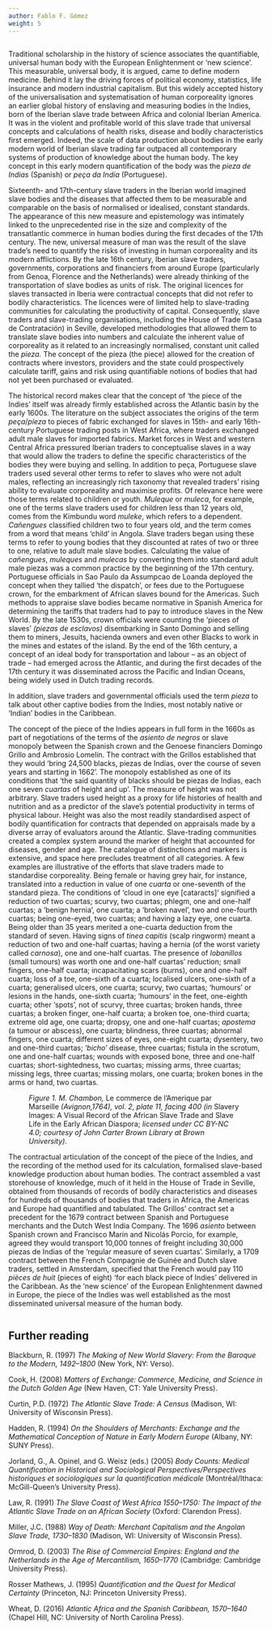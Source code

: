 ```yaml
---
author: Fablo F. Gómez
weight: 5
---
```


<div class="ch-opener column is-two-thirds pr-5" id="ch5">
  <p>Traditional scholarship in the history of science associates the quantifiable, universal human body with the European Enlightenment or &#x2018;new science&#x2019;. This measurable, universal body, it is argued, came to define modern medicine. Behind it lay the driving forces of political economy, statistics, life insurance and modern industrial capitalism. But this widely accepted history of the universalisation and systematisation of human corporeality ignores an earlier global history of enslaving and measuring bodies in the Indies, born of the Iberian slave trade between Africa and colonial Iberian America. It was in the violent and profitable world of this slave trade that universal concepts and calculations of health risks, disease and bodily characteristics first emerged. Indeed, the scale of data production about bodies in the early modern world of Iberian slave trading far outpaced all contemporary systems of production of knowledge about the human body. The key concept in this early modern quantification of the body was the <em>pieza de Indias</em> (Spanish) or <em>pe&#xE7;a da India</em> (Portuguese).</p>
  <p>Sixteenth- and 17th-century slave traders in the Iberian world imagined slave bodies and the diseases that affected them to be measurable and comparable on the basis of normalised or idealised, constant standards. The appearance of this new measure and epistemology was intimately linked to the unprecedented rise in the size and complexity of the transatlantic commerce in human bodies during the first decades of the 17th century. The new, universal measure of man was the result of the slave trade&#x2019;s need to quantify the risks of investing in human corporeality and its modern afflictions. By the late 16th century, Iberian slave traders, governments, corporations and financiers from around Europe (particularly from Genoa, Florence and the Netherlands) were already thinking of the transportation of slave bodies as units of risk. The original licences for slaves transacted in Iberia were contractual concepts that did not refer to bodily characteristics. The licences were of limited help to slave-trading communities for calculating the productivity of capital. Consequently, slave traders and slave-trading organisations, including the House of Trade (Casa de Contrataci&#xF3;n) in Seville, developed methodologies that allowed them to translate slave bodies into numbers and calculate the inherent value of corporeality as it related to an increasingly normalised, constant unit called the <em>pieza.</em> The concept of the pieza (the piece) allowed for the creation of contracts where investors, providers and the state could prospectively calculate tariff, gains and risk using quantifiable notions of bodies that had not yet been purchased or evaluated.</p>
  <p>The historical record makes clear that the concept of &#x2018;the piece of the Indies&#x2019; itself was already firmly established across the Atlantic basin by the early 1600s. The literature on the subject associates the origins of the term <em>pe&#xE7;a</em>/<em>pieza</em> to pieces of fabric exchanged for slaves in 15th- and early 16th-century Portuguese trading posts in West Africa, where traders exchanged adult male slaves for imported fabrics. Market forces in West and western Central Africa pressured Iberian traders to conceptualise slaves in a way that would allow the traders to define the specific characteristics of the bodies they were buying and selling. In addition to pe&#xE7;a, Portuguese slave traders used several other terms to refer to slaves who were not adult males, reflecting an increasingly rich taxonomy that revealed traders&#x2019; rising ability to evaluate corporeality and maximise profits. Of relevance here were those terms related to children or youth. <em>Muleque</em> or <em>muleca</em>, for example, one of the terms slave traders used for children less than 12 years old, comes from the Kimbundu word <em>muleke</em>, which refers to a dependent. <em>Ca&#xF1;engues</em> classified children two to four years old, and the term comes from a word that means &#x2018;child&#x2019; in Angola. Slave traders began using these terms to refer to young bodies that they discounted at rates of two or three to one, relative to adult male slave bodies. Calculating the value of <em>ca&#xF1;engues</em>, <em>muleques</em> and <em>mulecas</em> by converting them into standard adult male piezas was a common practice by the beginning of the 17th century. Portuguese officials in Sao Paulo da Assumpcao de Loanda deployed the concept when they tallied &#x2018;the dispatch&#x2019;, or fees due to the Portuguese crown, for the embarkment of African slaves bound for the Americas. Such methods to appraise slave bodies became normative in Spanish America for determining the tariffs that traders had to pay to introduce slaves in the New World. By the late 1530s, crown officials were counting the &#x2018;pieces of slaves&#x2019; <em>(piezas de esclavos)</em> disembarking in Santo Domingo and selling them to miners, Jesuits, hacienda owners and even other Blacks to work in the mines and estates of the island. By the end of the 16th century, a concept of an ideal body for transportation and labour &#x2013; as an object of trade &#x2013; had emerged across the Atlantic, and during the first decades of the 17th century it was disseminated across the Pacific and Indian Oceans, being widely used in Dutch trading records.</p>
  <p>In addition, slave traders and governmental officials used the term <em>pieza</em> to talk about other captive bodies from the Indies, most notably native or &#x2018;Indian&#x2019; bodies in the Caribbean.</p>
  <p>The concept of the piece of the Indies appears in full form in the 1660s as part of negotiations of the terms of the <em>asiento de negros</em> or slave monopoly between the Spanish crown and the Genoese financiers Domingo Grillo and Ambrosio Lomel&#xED;n. The contract with the Grillos established that they would &#x2018;bring 24,500 blacks, piezas de Indias, over the course of seven years and starting in 1662&#x2019;. The monopoly established as one of its conditions that &#x2018;the said quantity of blacks should be piezas de Indias, each one seven <em>cuartas</em> of height and up&#x2019;. The measure of height was not arbitrary. Slave traders used height as a proxy for life histories of health and nutrition and as a predictor of the slave&#x2019;s potential productivity in terms of physical labour. Height was also the most readily standardised aspect of bodily quantification for contracts that depended on appraisals made by a diverse array of evaluators around the Atlantic. Slave-trading communities created a complex system around the marker of height that accounted for diseases, gender and age. The catalogue of distinctions and markers is extensive, and space here precludes treatment of all categories. A few examples are illustrative of the efforts that slave traders made to standardise corporeality. Being female or having grey hair, for instance, translated into a reduction in value of one <em>cuarta</em> or one-seventh of the standard pieza. The conditions of &#x2018;cloud in one eye [cataracts]&#x2019; signified a reduction of two cuartas; scurvy, two cuartas; phlegm, one and one-half cuartas; a &#x2018;benign hernia&#x2019;, one cuarta; a &#x2018;broken navel&#x2019;, two and one-fourth cuartas; being one-eyed, two cuartas; and having a lazy eye, one cuarta. Being older than 35 years merited a one-cuarta deduction from the standard of seven. Having signs of <em>tinea capitis</em> (scalp ringworm) meant a reduction of two and one-half cuartas; having a hernia (of the worst variety called <em>carnosa</em>), one and one-half cuartas. The presence of <em>lobanillos</em> (small tumours) was worth one and one-half cuartas&#x2019; reduction; small fingers, one-half cuarta; incapacitating scars (burns), one and one-half cuarta; loss of a toe, one-sixth of a cuarta; localised ulcers, one-sixth of a cuarta; generalised ulcers, one cuarta; scurvy, two cuartas; &#x2018;humours&#x2019; or lesions in the hands, one-sixth cuarta; &#x2018;humours&#x2019; in the feet, one-eighth cuarta; other &#x2018;spots&#x2019;, not of scurvy, three cuartas; broken hands, three cuartas; a broken finger, one-half cuarta; a broken toe, one-third cuarta; extreme old age, one cuarta; dropsy, one and one-half cuartas; <em>apostema</em> (a tumour or abscess), one cuarta; blindness, three cuartas; abnormal fingers, one cuarta; different sizes of eyes, one-eight cuarta; dysentery, two and one-third cuartas; &#x2018;<em>bicho</em>&#x2019; disease, three cuartas; fistula in the scrotum, one and one-half cuartas; wounds with exposed bone, three and one-half cuartas; short-sightedness, two cuartas; missing arms, three cuartas; missing legs, three cuartas; missing molars, one cuarta; broken bones in the arms or hand, two cuartas.</p>
  <figure><img id="fig1-ch5" class="img60" src="{{ site.baseurl }}/content/images/pg49.jpg" alt=""/>
  <figcaption><em>Figure 1. M. Chambon,</em> Le commerce de l&#x2019;Amerique par Marseille <em>(Avignon,1764), vol. 2, plate 11, facing 400 (in</em> Slavery Images: A Visual Record of the African Slave Trade and Slave Life in the Early African Diaspora; <em>licensed under CC BY-NC 4.0; courtesy of John Carter Brown Library at Brown University).</em></figcaption></figure>
  <p>The contractual articulation of the concept of the piece of the Indies, and the recording of the method used for its calculation, formalised slave-based knowledge production about human bodies. The contract assembled a vast storehouse of knowledge, much of it held in the House of Trade in Seville, obtained from thousands of records of bodily characteristics and diseases for hundreds of thousands of bodies that traders in Africa, the Americas and Europe had quantified and tabulated. The Grillos&#x2019; contract set a precedent for the 1679 contract between Spanish and Portuguese merchants and the Dutch West India Company. The 1696 <em>asiento</em> between Spanish crown and Francisco Mar&#xED;n and Nicol&#xE1;s Porcio, for example, agreed they would transport 10,000 tonnes of freight including 30,000 piezas de Indias of the &#x2018;regular measure of seven cuartas&#x2019;. Similarly, a 1709 contract between the French Compagnie de Guin&#xE9;e and Dutch slave traders, settled in Amsterdam, specified that the French would pay 110 <em>pi&#xE8;ces de huit</em> (pieces of eight) &#x2018;for each black piece of Indies&#x2019; delivered in the Caribbean. As the &#x2018;new science&#x2019; of the European Enlightenment dawned in Europe, the piece of the Indies was well established as the most disseminated universal measure of the human body.</p>
  
  
</div>
<div class="further-reading-container column is-one-third">
<h2 class="subhead" id="further-reading">Further reading</h2>
  <p class="further-reading-ref">Blackburn, R. (1997) <em>The Making of New World Slavery: From the Baroque to the Modern, 1492&#x2013;1800</em> (New York, NY: Verso).</p>
  <p class="further-reading-ref">Cook, H. (2008) <em>Matters of Exchange: Commerce, Medicine, and Science in the Dutch Golden Age</em> (New Haven, CT: Yale University Press).</p>
  <p class="further-reading-ref">Curtin, P.D. (1972) <em>The Atlantic Slave Trade: A Census</em> (Madison, WI: University of Wisconsin Press).</p>
  <p class="further-reading-ref">Hadden, R. (1994) <em>On the Shoulders of Merchants: Exchange and the Mathematical Conception of Nature in Early Modern Europe</em> (Albany, NY: SUNY Press).</p>
  <p class="further-reading-ref">Jorland, G., A. Opinel, and G. Weisz (eds.) (2005) <em>Body Counts: Medical Quantification in Historical and Sociological Perspectives/Perspectives historiques et sociologiques sur la quantification m&#xE9;dicale</em> (Montr&#xE9;al/Ithaca: McGill-Queen&#x2019;s University Press).</p>
  <p class="further-reading-ref">Law, R. (1991) <em>The Slave Coast of West Africa 1550&#x2013;1750: The Impact of the Atlantic Slave Trade on an African Society</em> (Oxford: Clarendon Press).</p>
  <p class="further-reading-ref">Miller, J.C. (1988) <em>Way of Death: Merchant Capitalism and the Angolan Slave Trade, 1730&#x2013;1830</em> (Madison, WI: University of Wisconsin Press).</p>
  <p class="further-reading-ref">Ormrod, D. (2003) <em>The Rise of Commercial Empires: England and the Netherlands in the Age of Mercantilism, 1650&#x2013;1770</em> (Cambridge: Cambridge University Press).</p>
  <p class="further-reading-ref">Rosser Mathews, J. (1995) <em>Quantification and the Quest for Medical Certainty</em> (Princeton, NJ: Princeton University Press).</p>
  <p class="further-reading-ref">Wheat, D. (2016) <em>Atlantic Africa and the Spanish Caribbean, 1570&#x2013;1640</em> (Chapel Hill, NC: University of North Carolina Press).</p>
</div>